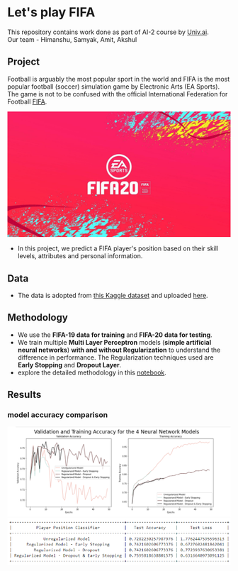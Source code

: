 # Let's play FIFA

This repository contains work done as part of AI-2 course by [Univ.ai](https://www.univ.ai/).</br> 
Our team  - Himanshu, Samyak, Amit, Akshul

## Project

Football is arguably the most popular sport in the world and FIFA is the most popular football (soccer) simulation game by Electronic Arts (EA Sports).</br>
The game is not to be confused with the official International Federation for Football [FIFA](https://www.fifa.com/).

<img src="./assets/images/FIFA_20_game.jpg">

- In this project, we predict a FIFA player's position based on their skill levels, attributes and personal information.

## Data

- The data is adopted from [this Kaggle dataset](https://www.kaggle.com/stefanoleone992/fifa-20-complete-player-dataset) and uploaded [here](https://github.com/HimanS-sys/fifa-player-position-prediction/tree/main/fifadataset).

## Methodology

- We use the **FIFA-19 data for training** and **FIFA-20 data for testing**. 
- We train multiple **Multi Layer Perceptron** models (**simple artificial neural networks**) **with and without Regularization** to understand the difference in performance. The Regularization techniques used are **Early Stopping** and **Dropout Layer**.
- explore the detailed methodology in this [notebook](https://github.com/HimanS-sys/fifa-player-position-prediction/tree/main/Classifying-Player-Position.ipynb).

## Results

### model accuracy comparison
<img src = 'https://github.com/HimanS-sys/fifa-player-position-prediction/blob/main/assets/images/AI1-Results.png'>
<img src = 'https://github.com/HimanS-sys/fifa-player-position-prediction/blob/main/assets/images/result-comparison.png'>
